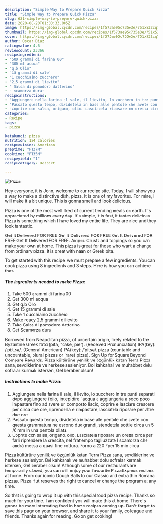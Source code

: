 ```yaml
---
description: "Simple Way to Prepare Quick Pizza"
title: "Simple Way to Prepare Quick Pizza"
slug: 621-simple-way-to-prepare-quick-pizza
date: 2020-08-20T01:00:33.005Z
image: https://img-global.cpcdn.com/recipes/1f573ae95c735e3e/751x532cq70/pizza-recipe-main-photo.jpg
thumbnail: https://img-global.cpcdn.com/recipes/1f573ae95c735e3e/751x532cq70/pizza-recipe-main-photo.jpg
cover: https://img-global.cpcdn.com/recipes/1f573ae95c735e3e/751x532cq70/pizza-recipe-main-photo.jpg
author: Oscar Diaz
ratingvalue: 4.6
reviewcount: 23366
recipeingredient:
- "500 grammi di farina 00"
- "300 ml acqua"
- "q.b Olio"
- "15 grammi di sale"
- "1 cucchiaino zucchero"
- "2,5 grammi di lievito"
- " Salsa di pomodoro datterino"
- " Scamorza dura"
recipeinstructions:
- "Aggiungere nella farina il sale, il lievito, lo zucchero in tre punti separati dopo aggiungere l&#39;olio, intiepidire l&#39;acqua e aggiungerla a poco poco impastare fino ad avere un composto liscio, coprire e lasciare crescere per circa due ore, riprenderla e rimpastare, lasciatela riposare per altre due ore."
- "Passato questo tempo, dividetela in base alle pentole che avete con questa grammatura ne escono due grandi, stendetela sottile circa un 5 /6 mm in una pentola oliata."
- "Coprite con salsa, origano, olio. Lasciatela riposare un oretta circa per farli riprendere la crescita, nel frattempo tagliuzzate l scamorza che andrà messa a quasi fine cottura. Forno a 220 °per 15 min circa"
categories:
- Recipe
tags:
- pizza

katakunci: pizza 
nutrition: 124 calories
recipecuisine: American
preptime: "PT37M"
cooktime: "PT35M"
recipeyield: "1"
recipecategory: Dessert

---
```



![Pizza](https://img-global.cpcdn.com/recipes/1f573ae95c735e3e/751x532cq70/pizza-recipe-main-photo.jpg)

Hey everyone, it is John, welcome to our recipe site. Today, I will show you a way to make a distinctive dish, pizza. It is one of my favorites. For mine, I will make it a bit unique. This is gonna smell and look delicious.

Pizza is one of the most well liked of current trending meals on earth. It's appreciated by millions every day. It's simple, it is fast, it tastes delicious. Pizza is something which I have loved my entire life. They are nice and they look fantastic.

Get It Delivered FOR FREE Get It Delivered FOR FREE Get It Delivered FOR FREE Get It Delivered FOR FREE. Акции. Crusts and toppings so you can make your own at home. This pizza is great for those who want a change from ordinary pizza. It is great with naan or Greek pita.


To get started with this recipe, we must prepare a few ingredients. You can cook pizza using 8 ingredients and 3 steps. Here is how you can achieve that.

<!--inarticleads1-->

##### The ingredients needed to make Pizza:

1. Take 500 grammi di farina 00
1. Get 300 ml acqua
1. Get q.b Olio
1. Get 15 grammi di sale
1. Take 1 cucchiaino zucchero
1. Make ready 2,5 grammi di lievito
1. Take  Salsa di pomodoro datterino
1. Get  Scamorza dura


Borrowed from Neapolitan pizza, of uncertain origin, likely related to the Byzantine Greek πίτα (píta, &#34;cake, pie&#34;). (Received Pronunciation) IPA(key): /ˈpiːt.sə/. (General American) IPA(key): /ˈpitsə/. pizza (countable and uncountable, plural pizzas or (rare) pizze). Sign Up for Square Beyond Compare Rewards. Pizza kültürüne yenilik ve özgünlük katan Terra Pizza sana, sevdiklerine ve herkese sesleniyor. Bol kahkahalı ve muhabbet dolu sofralar kurmak istersen, Gel beraber olsun! 

<!--inarticleads2-->

##### Instructions to make Pizza:

1. Aggiungere nella farina il sale, il lievito, lo zucchero in tre punti separati dopo aggiungere l&#39;olio, intiepidire l&#39;acqua e aggiungerla a poco poco impastare fino ad avere un composto liscio, coprire e lasciare crescere per circa due ore, riprenderla e rimpastare, lasciatela riposare per altre due ore.
1. Passato questo tempo, dividetela in base alle pentole che avete con questa grammatura ne escono due grandi, stendetela sottile circa un 5 /6 mm in una pentola oliata.
1. Coprite con salsa, origano, olio. Lasciatela riposare un oretta circa per farli riprendere la crescita, nel frattempo tagliuzzate l scamorza che andrà messa a quasi fine cottura. Forno a 220 °per 15 min circa


Pizza kültürüne yenilik ve özgünlük katan Terra Pizza sana, sevdiklerine ve herkese sesleniyor. Bol kahkahalı ve muhabbet dolu sofralar kurmak istersen, Gel beraber olsun! Although some of our restaurants are temporarily closed, you can still enjoy your favourite PizzaExpress recipes at home. From our iconic Dough Balls to our Classic and extra thin Romana pizzas. Pizza Hut reserves the right to cancel or change the program at any time. 

So that is going to wrap it up with this special food pizza recipe. Thanks so much for your time. I am confident you will make this at home. There's gonna be more interesting food in home recipes coming up. Don't forget to save this page on your browser, and share it to your family, colleague and friends. Thanks again for reading. Go on get cooking!
